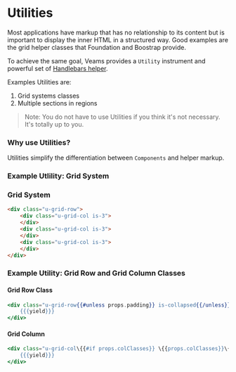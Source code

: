 [//]: # ({{#wrapWith "grid-row"}})
[//]: #     ({{#wrapWith "grid-col" colClasses="is-col-mobile-l-6"}})

# Utilities

Most applications have markup that has no relationship to its content but is important to display the inner HTML in a structured way. Good examples are the grid helper classes that Foundation and Boostrap provide.

To achieve the same goal, Veams provides a `Utility` instrument and powerful set of [Handlebars helper](/veams-cli/template-helper/overview.html#wrapwith-helper-block-helper-).
 
Examples Utilities are:

1. Grid systems classes
2. Multiple sections in regions

> Note: You do not have to use Utilities if you think it's not necessary. It's totally up to you.

### Why use Utilities?

Utilities simplify the differentiation between `Components` and helper markup.

[//]: #     ({{/wrapWith}})
[//]: #     ({{#wrapWith "grid-col" colClasses="is-col-mobile-l-6"}})



[//]: #     ({{/wrapWith}})
[//]: # ({{/wrapWith}})

[//]: # ({{#wrapWith "grid-row"}})
[//]: #     ({{#wrapWith "grid-col" colClasses="is-col-mobile-l-6"}})


### Example Utlility: Grid System


[//]: #     ({{/wrapWith}})
[//]: #     ({{#wrapWith "grid-col" colClasses="is-col-mobile-l-6"}})

### Grid System

``` html
<div class="u-grid-row">
    <div class="u-grid-col is-3">
    </div>
    <div class="u-grid-col is-3">
    </div>
    <div class="u-grid-col is-3">
    </div>
</div>
```

[//]: #     ({{/wrapWith}})
[//]: # ({{/wrapWith}})

[//]: # ({{#wrapWith "grid-row"}})
[//]: #     ({{#wrapWith "grid-col" colClasses="is-col-mobile-l-6"}})

### Example Utility: Grid Row and Grid Column Classes

[//]: #     ({{/wrapWith}})
[//]: #     ({{#wrapWith "grid-col" colClasses="is-col-mobile-l-6"}})

#### Grid Row Class

``` hbs
<div class="u-grid-row{{#unless props.padding}} is-collapsed{{/unless}}{{#if props.classes}} {{props.classes}}{{/if}}">
	{{{yield}}}
</div>
```

#### Grid Column

``` hbs
<div class="u-grid-col\{{#if props.colClasses}} \{{props.colClasses}}\{{/if}}">
	{{{yield}}}
</div>
```

[//]: #     ({{/wrapWith}})
[//]: # ({{/wrapWith}})


